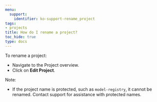 ```yaml
---
menu:
  support:
    identifier: ko-support-rename_project
tags:
- projects
title: How do I rename a project?
toc_hide: true
type: docs
---
```


To rename a project:

- Navigate to the Project overview.
- Click on **Edit Project**.

Note:

- If the project name is protected, such as `model-registry`, it cannot be renamed. Contact support for assistance with protected names.